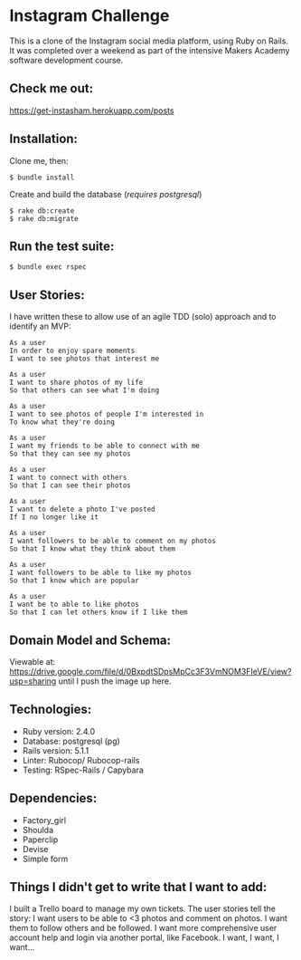 # Instagram Challenge

This is a clone of the Instagram social media platform, using Ruby on Rails. It was completed over a weekend as part of the intensive
Makers Academy software development course.

Check me out:
-------------
https://get-instasham.herokuapp.com/posts

Installation:
-------------
Clone me, then:
```
$ bundle install
```
Create and build the database (_requires postgresql_)
```
$ rake db:create
$ rake db:migrate
```

Run the test suite:
-------------------
`$ bundle exec rspec`


User Stories:
-------------
I have written these to allow use of an agile TDD (solo) approach and to identify an MVP:
```
As a user
In order to enjoy spare moments
I want to see photos that interest me

As a user
I want to share photos of my life
So that others can see what I'm doing

As a user
I want to see photos of people I'm interested in
To know what they're doing

As a user
I want my friends to be able to connect with me
So that they can see my photos

As a user
I want to connect with others
So that I can see their photos

As a user
I want to delete a photo I've posted
If I no longer like it

As a user
I want followers to be able to comment on my photos
So that I know what they think about them

As a user
I want followers to be able to like my photos
So that I know which are popular

As a user
I want be to able to like photos
So that I can let others know if I like them
```
Domain Model and Schema:
------------------------
Viewable at:
https://drive.google.com/file/d/0BxpdtSDpsMpCc3F3VmNOM3FIeVE/view?usp=sharing
until I push the image up here.

Technologies:
-------------
* Ruby version: 2.4.0
* Database: postgresql (pg)
* Rails version: 5.1.1
* Linter: Rubocop/ Rubocop-rails
* Testing: RSpec-Rails / Capybara

Dependencies:
-------------
* Factory_girl
* Shoulda
* Paperclip
* Devise
* Simple form

Things I didn't get to write that I want to add:
------------------------------------------
I built a Trello board to manage my own tickets. The user stories tell the story: I want users to be able to <3 photos and comment on photos. I want them to follow others and be followed. I want more comprehensive user account help and login via another portal, like Facebook.
I want, I want, I want...
